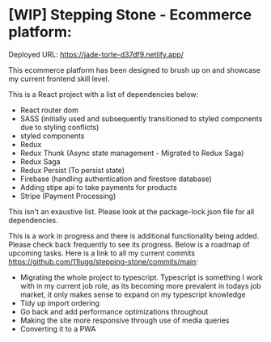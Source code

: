 # [WIP] Stepping Stone - Ecommerce platform:

Deployed URL: https://jade-torte-d37df9.netlify.app/

This ecommerce platform has been designed to brush up on and showcase my current frontend skill level.

This is a React project with a list of dependencies below:

- React router dom
- SASS (initially used and subsequently transitioned to styled components due to styling conflicts)
- styled components
- Redux
- Redux Thunk (Async state management - Migrated to Redux Saga)
- Redux Saga
- Redux Persist (To persist state)
- Firebase (handling authentication and firestore database)
- Adding stipe api to take payments for products
- Stripe (Payment Processing)

This isn't an exaustive list. Please look at the package-lock.json file for all dependencies.

This is a work in progress and there is additional functionality being added. Please check back frequently to see its progress. Below is a roadmap of upcoming tasks. Here is a link to all my current commits https://github.com/11lugg/stepping-stone/commits/main:

- Migrating the whole project to typescript. Typescript is something I work with in my current job role, as its becoming more prevalent in todays job market, it only makes sense to expand on my typescript knowledge
- Tidy up import ordering
- Go back and add performance optimizations throughout
- Making the site more responsive through use of media queries
- Converting it to a PWA
